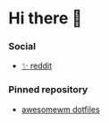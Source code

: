# Hi there 👋

### Social
- [✨ reddit](https://www.reddit.com/user/woowak01)

### Pinned repository
- [awesomewm dotfiles](https://github.com/ChocolateBread799/Awesomewm_Dotfile)
